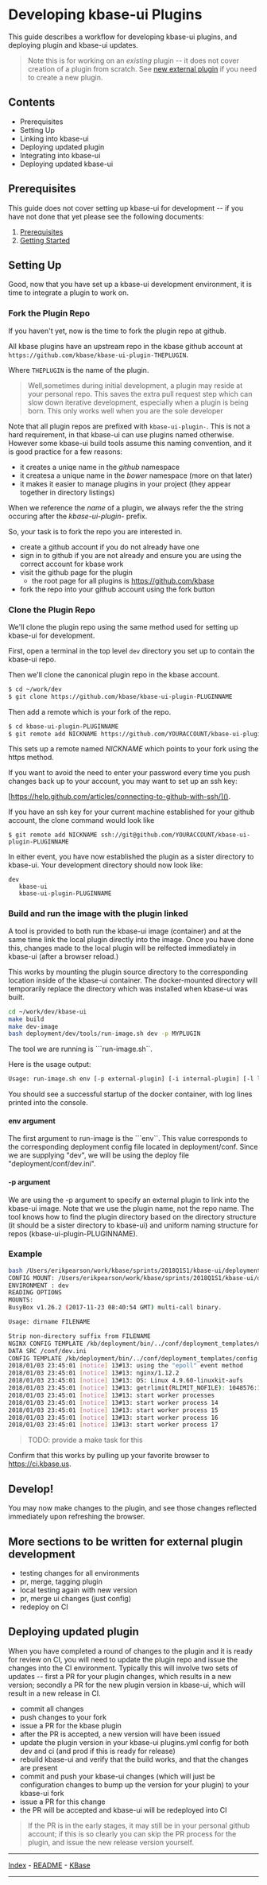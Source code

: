 # Developing kbase-ui Plugins

This guide describes a workflow for developing kbase-ui plugins, and deploying plugin and kbase-ui updates.

> Note this is for working on an *existing* plugin -- it does not cover creation of a plugin from scratch. See  [new external plugin](developing-new-external-plugin.md) if you need to create a new plugin.

## Contents 
- Prerequisites
- Setting Up
- Linking into kbase-ui
- Deploying updated plugin
- Integrating into kbase-ui
- Deploying updated kbase-ui

## Prerequisites

This guide does not cover setting up kbase-ui for development -- if you have not done that yet please see the following documents:

1. [Prerequisites](prerequisites.md)
2. [Getting Started](getting-started.md)

## Setting Up

Good, now that you have set up a kbase-ui development environment, it is time to integrate a plugin to work on.

### Fork the Plugin Repo

If you haven't yet, now is the time to fork the plugin repo at github.

All kbase plugins have an upstream repo in the kbase github account at ```https://github.com/kbase/kbase-ui-plugin-THEPLUGIN```.

Where ```THEPLUGIN``` is the name of the plugin.

> Well,sometimes during initial development, a plugin may reside at your personal repo. This saves the extra pull request step which can slow down iterative development, especially when a plugin is being born. This only works well when you are the sole developer

Note that all plugin repos are prefixed with ```kbase-ui-plugin-```. This is not a hard requirement, in that kbase-ui can use plugins named otherwise. However some kbase-ui build tools assume this naming convention, and it is good practice for a few reasons:

- it creates a uniqe name in the *github* namespace
- it createsa a unique name in the *bower* namespace (more on that later)
- it makes it easier to manage plugins in your project (they appear together in directory listings)

When we reference the *name* of a plugin, we always refer the the string occuring after the *kbase-ui-plugin-* prefix.

So, your task is to fork the repo you are interested in.

- create a github account if you do not already have one
- sign in to github if you are not already and ensure you are using the correct account for kbase work
- visit the github page for the plugin
    - the root page for all plugins is https://github.com/kbase
- fork the repo into your github account using the fork button


### Clone the Plugin Repo

We'll clone the plugin repo using the same method used for setting up kbase-ui for development.

First, open a terminal in the top level ```dev``` directory you set up to contain the kbase-ui repo.

Then we'll clone the canonical plugin repo in the kbase account.

```bash
$ cd ~/work/dev
$ git clone https://github.com/kbase/kbase-ui-plugin-PLUGINNAME
```

Then add a remote which is your fork of the repo.

```bash
$ cd kbase-ui-plugin-PLUGINNAME
$ git remote add NICKNAME https://github.com/YOURACCOUNT/kbase-ui-plugin-PLUGINNAME
```

This sets up a remote named *NICKNAME* which points to your fork using the https method.

If you want to avoid the need to enter your password every time you push changes back up to your account, you may want to set up an ssh key:

[https://help.github.com/articles/connecting-to-github-with-ssh/]().

If you have an ssh key for your current machine established for your github account, the clone command would look like

```
$ git remote add NICKNAME ssh://git@github.com/YOURACCOUNT/kbase-ui-plugin-PLUGINNAME
```
 
 In either event, you have now established the plugin as a sister directory to kbase-ui. Your development directory should now look like:
 
 ```
 dev
    kbase-ui
    kbase-ui-plugin-PLUGINNAME
 ```

### Build and run the image with the plugin linked

A tool is provided to both run the kbase-ui image (container) and at the same time link the local plugin directly into the image. Once you have done this, changes made to the local plugin will be relfected immediately in kbase-ui (after a browser reload.)

This works by mounting the plugin source directory to the corresponding location inside of the kbase-ui container. The docker-mounted directory will temporarily replace the directory which was installed when kbase-ui was built.

```bash
cd ~/work/dev/kbase-ui
make build
make dev-image
bash deployment/dev/tools/run-image.sh dev -p MYPLUGIN
```

The tool we are running is ```run-image.sh``. 

Here is the usage output:

```bash
Usage: run-image.sh env [-p external-plugin] [-i internal-plugin] [-l lib-module-dir:lib-name:source-path]'
```

You should see a successful startup of the docker container, with log lines printed into the console.

#### env argument

The first argument to run-image is the ```env``. This value corresponds to the corresponding deployment config file located in deployment/conf. Since we are supplying "dev", we will be using the deploy file "deployment/conf/dev.ini".

#### -p argument

We are using the -p argument to specify an external plugin to link into the kbase-ui image. Note that we use the plugin name, not the repo name. The tool knows how to find the plugin directory based on the directory structure (it should be a sister directory to kbase-ui) and uniform naming structure for repos (kbase-ui-plugin-PLUGINNAME).

### Example

```bash
bash /Users/erikpearson/work/kbase/sprints/2018Q1S1/kbase-ui/deployment/dev/tools/run-image.sh dev
CONFIG MOUNT: /Users/erikpearson/work/kbase/sprints/2018Q1S1/kbase-ui/deployment/conf
ENVIRONMENT : dev
READING OPTIONS
MOUNTS:
BusyBox v1.26.2 (2017-11-23 08:40:54 GMT) multi-call binary.

Usage: dirname FILENAME

Strip non-directory suffix from FILENAME
NGINX CONFIG TEMPLATE /kb/deployment/bin/../conf/deployment_templates/nginx.conf.j2
DATA SRC /conf/dev.ini
CONFIG TEMPLATE /kb/deployment/bin/../conf/deployment_templates/config.json.j2
2018/01/03 23:45:01 [notice] 13#13: using the "epoll" event method
2018/01/03 23:45:01 [notice] 13#13: nginx/1.12.2
2018/01/03 23:45:01 [notice] 13#13: OS: Linux 4.9.60-linuxkit-aufs
2018/01/03 23:45:01 [notice] 13#13: getrlimit(RLIMIT_NOFILE): 1048576:1048576
2018/01/03 23:45:01 [notice] 13#13: start worker processes
2018/01/03 23:45:01 [notice] 13#13: start worker process 14
2018/01/03 23:45:01 [notice] 13#13: start worker process 15
2018/01/03 23:45:01 [notice] 13#13: start worker process 16
2018/01/03 23:45:01 [notice] 13#13: start worker process 17
```

> TODO: provide a make task for this

Confirm that this works by pulling up your favorite browser to https://ci.kbase.us.

## Develop!

You may now make changes to the plugin, and see those changes reflected immediately upon refreshing the browser.


## More sections to be written for external plugin development

- testing changes for all environments
- pr, merge, tagging plugin
- local testing again with new version
- pr, merge ui changes (just config)
- redeploy on CI

## Deploying updated plugin

When you have completed a round of changes to the plugin and it is ready for review on CI, you will need to update the plugin repo and issue the changes into the CI environment. Typically this will involve two sets of updates -- first a PR for your plugin changes, which results in a new version; secondly a PR for the new plugin version in kbase-ui, which will result in a new release in CI.

- commit all changes
- push changes to your fork
- issue a PR for the kbase plugin
- after the PR is accepted, a new version will have been issued
- update the plugin version in your kbase-ui plugins.yml config for both dev and ci (and prod if this is ready for release)
- rebuild kbase-ui and verify that the build works, and that the changes are present
- commit and push your kbase-ui changes (which will just be configuration changes to bump up the version for your plugin) to your kbase-ui fork
- issue a PR for this change
- the PR will be accepted and kbase-ui will be redeployed into CI

> If the PR is in the early stages, it may still be in your personal github account; if this is so clearly you can skip the PR process for the plugin, and issue the new release version yourself.

---

[Index](../index.md) - [README](../../README.md) - [KBase](http://kbase.us)

---



